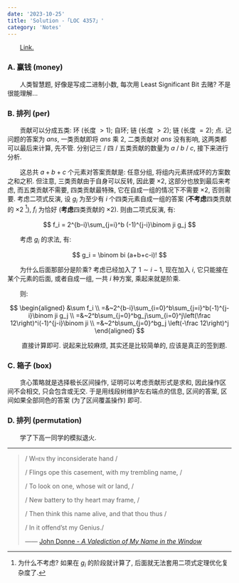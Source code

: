 ```yaml
---
date: '2023-10-25'
title: 'Solution -「LOC 4357」'
category: 'Notes'
---
```


&emsp;&emsp;[Link.](http://222.180.160.110:1024/contest/4357)

### A. 赢钱 (money)

&emsp;&emsp;人类智慧题, 好像是写成二进制小数, 每次用 Least Significant Bit 去赌? 不是很能理解...

### B. 排列 (per)

&emsp;&emsp;贡献可以分成五类: 环 (长度 $> 1$); 自环; 链 (长度 $> 2$); 链 (长度 $= 2$); 点. 记问题的答案为 $ans$, 一类贡献即将 $ans$ 乘 $2$, 二类贡献对 $ans$ 没有影响, 这两类都可以最后来计算, 先不管. 分别记三 / 四 / 五类贡献的数量为 $a$ / $b$ / $c$, 接下来进行分析.

&emsp;&emsp;这总共 $a+b+c$ 个元素对答案贡献是: 任意分组, 将组内元素拼成环的方案数之和之积. 但注意, 三类贡献由于自身可以反转, 因此要 $\times 2$, 这部分也放到最后来考虑, 而五类贡献不需要, 四类贡献最特殊, 它在自成一组的情况下不需要 $\times 2$, 否则需要. 考虑二项式反演, 设 $g_i$ 为至少有 $i$ 个四类元素自成一组的答案 (**不考虑**四类贡献的 $\times 2$ [^1]), $f_i$ 为恰好 (**考虑**四类贡献的 $\times 2$). 则由二项式反演, 有:

$$
f_i = 2^{b-i}\sum_{j=i}^b (-1)^{j-i}\binom ji g_j
$$

&emsp;&emsp;考虑 $g_i$ 的求法, 有:

$$
g_i = \binom bi (a+b+c-i)!
$$

&emsp;&emsp;为什么后面那部分是阶乘? 考虑已经加入了 $1 \sim i-1$, 现在加入 $i$, 它只能接在某个元素的后面, 或者自成一组, 一共 $i$ 种方案, 乘起来就是阶乘.

&emsp;&emsp;则:

$$
\begin{aligned}
&\sum f_i \\
=&~2^{b-i}\sum_{i=0}^b\sum_{j=i}^b(-1)^{j-i}\binom ji g_j \\
=&~2^b\sum_{j=0}^bg_j\sum_{i=0}^j\left(\frac 12\right)^i(-1)^{j-i}\binom ji \\
=&~2^b\sum_{j=0}^bg_j \left(-\frac 12\right)^j
\end{aligned}
$$

&emsp;&emsp; 直接计算即可. 说起来比较麻烦, 其实还是比较简单的, 应该是真正的签到题.

### C. 箱子 (box)

&emsp;&emsp;贪心策略就是选择极长区间操作, 证明可以考虑贡献形式是求和, 因此操作区间不会相交, 只会包含或无交. 于是用线段树维护左右端点的信息, 区间的答案, 区间如果全部同色的答案 (为了区间覆盖操作) 即可.

### D. 排列 (permutation)

&emsp;&emsp;学了下高一同学的模拟退火.

[^1]: 为什么不考虑? 如果在 $g_i$ 的阶段就计算了, 后面就无法套用二项式定理优化复杂度了.

---

> / <span style="font-variant:small-caps;">When</span> thy inconsiderate hand /
>
> / Flings ope this casement, with my trembling name, /
>
> / To look on one, whose wit or land, /
>
> / New battery to thy heart may frame, /
>
> / Then think this name alive, and that thou thus /
>
> / In it offend’st my Genius./
>
> —— [John Donne - *A Valediction of My Name in the Window*]()